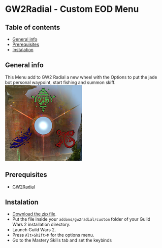 # GW2Radial - Custom EOD Menu
## Table of contents
* [General info](#general-info)
* [Prerequisites](#prerequisites)
* [Instalation](#instalation)

## General info
This Menu add to GW2 Radial a new wheel with the Options to put the jade bot personal waypoint, start fishing and summon skiff.\
![BEOD Menu](/readme_images/eod_wheel.png)

## Prerequisites
* [GW2Radial](https://github.com/Friendly0Fire/GW2Radial)

## Instalation
* [Download the zip file](https://github.com/Rendannor/GW2Radial-Custom-EOD-Menu/releases).
* Put the file inside your ```addons/gw2radial/custom``` folder of your Guild Wars 2 installation directory.
* Launch Guild Wars 2.
* Press ```Alt+Shift+M``` for the options menu.
* Go to the Mastery Skills tab and set the keybinds